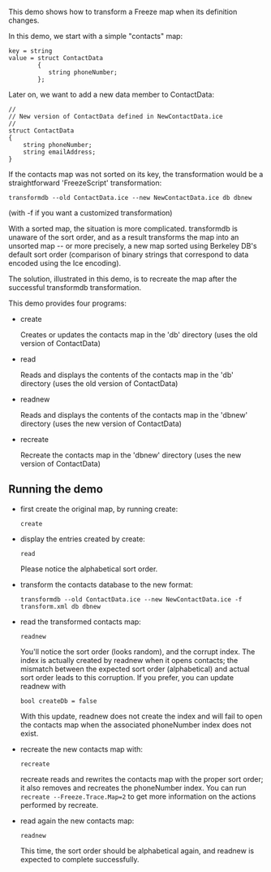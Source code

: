 This demo shows how to transform a Freeze map when its definition changes.

In this demo, we start with a simple "contacts" map:

``` shell
key = string
value = struct ContactData
        {
           string phoneNumber;
        };
```

Later on, we want to add a new data member to ContactData:

``` shell
//
// New version of ContactData defined in NewContactData.ice
//
struct ContactData
{
    string phoneNumber;
    string emailAddress;
}
```

If the contacts map was not sorted on its key, the transformation would be a
straightforward 'FreezeScript' transformation:

``` shell
transformdb --old ContactData.ice --new NewContactData.ice db dbnew
```

(with -f <xml-file> if you want a customized transformation)

With a sorted map, the situation is more complicated. transformdb is unaware of
the sort order, and as a result transforms the map into an unsorted map -- or
more precisely, a new map sorted using Berkeley DB's default sort order
(comparison of binary strings that correspond to data encoded using the Ice
encoding).

The solution, illustrated in this demo, is to recreate the map after the
successful transformdb transformation.

This demo provides four programs:

 - create

   Creates or updates the contacts map in the 'db' directory (uses the
   old version of ContactData)

 - read

   Reads and displays the contents of the contacts map in the 'db'
   directory (uses the old version of ContactData)

 - readnew

   Reads and displays the contents of the contacts map in the 'dbnew'
   directory (uses the new version of ContactData)

 - recreate

   Recreate the contacts map in the 'dbnew' directory (uses the new
   version of ContactData)

## Running the demo

 - first create the original map, by running create:
   ```
   create
   ```

 - display the entries created by create:
   ```
   read
   ```
   Please notice the alphabetical sort order.

 - transform the contacts database to the new format:
   ```
   transformdb --old ContactData.ice --new NewContactData.ice -f transform.xml db dbnew
   ```

 - read the transformed contacts map:
   ```
   readnew
   ```

   You'll notice the sort order (looks random), and the corrupt index. The index
   is actually created by readnew when it opens contacts; the mismatch between
   the expected sort order (alphabetical) and actual sort order leads to this
   corruption. If you prefer, you can update readnew with
   ```
   bool createDb = false
   ```

   With this update, readnew does not create the index and will fail to open the
   contacts map when the associated phoneNumber index does not exist.

 - recreate the new contacts map with:
   ```
   recreate
   ```

   recreate reads and rewrites the contacts map with the proper sort order; it
   also removes and recreates the phoneNumber index. You can run
   `recreate --Freeze.Trace.Map=2` to get more information on the actions
   performed by recreate.

 - read again the new contacts map:
   ```
   readnew
   ```

   This time, the sort order should be alphabetical again, and readnew is
   expected to complete successfully.
